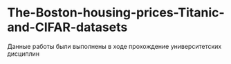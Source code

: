 # The-Boston-housing-prices-Titanic-and-CIFAR-datasets
Данные работы были выполнены в ходе прохождение университетских дисциплин
